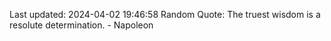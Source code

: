 Last updated: 2024-04-02 19:46:58
Random Quote: The truest wisdom is a resolute determination. - Napoleon